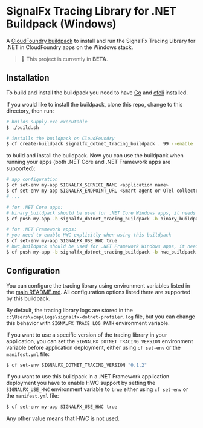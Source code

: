 # SignalFx Tracing Library for .NET Buildpack (Windows)

A [CloudFoundry buildpack](https://docs.run.pivotal.io/buildpacks/) to install
and run the SignalFx Tracing Library for .NET in CloudFoundry apps on the Windows stack.

> :construction: This project is currently in **BETA**.

## Installation

To build and install the buildpack you need to have [Go](https://golang.org/dl/) and [cfcli](https://docs.cloudfoundry.org/cf-cli/install-go-cli.html) installed.

If you would like to install the buildpack, clone this repo, change to this directory, then run:

```sh
# builds supply.exe executable
$ ./build.sh

# installs the buildpack on CloudFoundry
$ cf create-buildpack signalfx_dotnet_tracing_buildpack . 99 --enable
```

to build and install the buildpack.
Now you can use the buildpack when running your apps (both .NET Core and .NET Framework apps are supported):

```sh
# app configuration
$ cf set-env my-app SIGNALFX_SERVICE_NAME <application name>
$ cf set-env my-app SIGNALFX_ENDPOINT_URL <Smart agent or OTel collector address>
# ...

# for .NET Core apps:
# binary_buildpack should be used for .NET Core Windows apps, it needs to be the final one
$ cf push my-app -b signalfx_dotnet_tracing_buildpack -b binary_buildpack -s windows

# for .NET Framework apps:
# you need to enable HWC explicitly when using this buildpack
$ cf set-env my-app SIGNALFX_USE_HWC true
# hwc_buildpack should be used for .NET Framework Windows apps, it needs to be the final one
$ cf push my-app -b signalfx_dotnet_tracing_buildpack -b hwc_buildpack -s windows
```

## Configuration

You can configure the tracing library using environment variables listed in the [main README.md](../../../README.md).
All configuration options listed there are supported by this buildpack.

By default, the tracing library logs are stored in the `c:\Users\vcap\logs\signalfx-dotnet-profiler.log` file, but you can change this behavior with `SIGNALFX_TRACE_LOG_PATH` environment variable.

If you want to use a specific version of the tracing library in your application, you can set the `SIGNALFX_DOTNET_TRACING_VERSION`
environment variable before application deployment, either using `cf set-env` or the `manifest.yml` file:

```sh
$ cf set-env SIGNALFX_DOTNET_TRACING_VERSION "0.1.2"
```

If you want to use this buildpack in a .NET Framework application deployment you have to enable HWC support by setting the `SIGNALFX_USE_HWC` environment variable to `true` either using `cf set-env` or the `manifest.yml` file:

```sh
$ cf set-env my-app SIGNALFX_USE_HWC true
```

Any other value means that HWC is not used.

